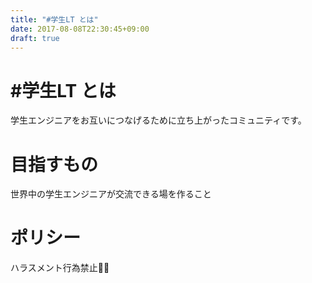 ```yaml
---
title: "#学生LT とは"
date: 2017-08-08T22:30:45+09:00
draft: true
---
```



# #学生LT とは

学生エンジニアをお互いにつなげるために立ち上がったコミュニティです。


# 目指すもの

世界中の学生エンジニアが交流できる場を作ること


# ポリシー

ハラスメント行為禁止🙅‍♂️